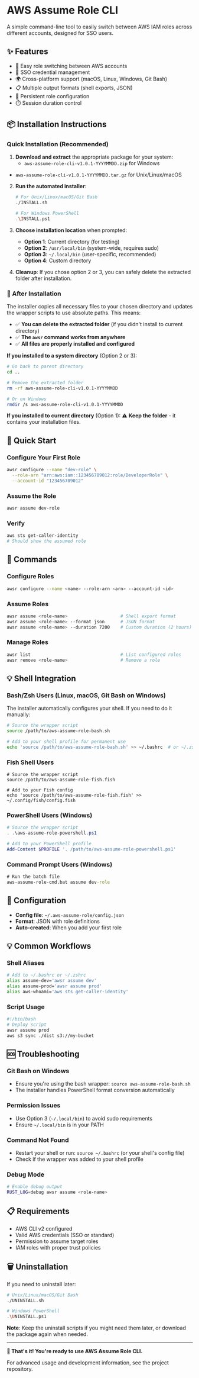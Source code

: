# AWS Assume Role CLI

A simple command-line tool to easily switch between AWS IAM roles across different accounts, designed for SSO users.

## ✨ Features

- 🔄 Easy role switching between AWS accounts
- 🔐 SSO credential management  
- 🌍 Cross-platform support (macOS, Linux, Windows, Git Bash)
- 📋 Multiple output formats (shell exports, JSON)
- 💾 Persistent role configuration
- ⏱️ Session duration control

## 📦 Installation Instructions

### Quick Installation (Recommended)

1. **Download and extract** the appropriate package for your system:
   - `aws-assume-role-cli-v1.0.1-YYYYMMDD.zip` for Windows
- `aws-assume-role-cli-v1.0.1-YYYYMMDD.tar.gz` for Unix/Linux/macOS

2. **Run the automated installer**:
   ```bash
   # For Unix/Linux/macOS/Git Bash
   ./INSTALL.sh
   
   # For Windows PowerShell
   .\INSTALL.ps1
   ```

3. **Choose installation location** when prompted:
   - **Option 1**: Current directory (for testing)
   - **Option 2**: `/usr/local/bin` (system-wide, requires sudo)
   - **Option 3**: `~/.local/bin` (user-specific, recommended)
   - **Option 4**: Custom directory

4. **Cleanup**: If you chose option 2 or 3, you can safely delete the extracted folder after installation.

### 🧹 After Installation

The installer copies all necessary files to your chosen directory and updates the wrapper scripts to use absolute paths. This means:

- ✅ **You can delete the extracted folder** (if you didn't install to current directory)
- ✅ **The `awsr` command works from anywhere**
- ✅ **All files are properly installed and configured**

**If you installed to a system directory** (Option 2 or 3):
```bash
# Go back to parent directory
cd ..

# Remove the extracted folder
rm -rf aws-assume-role-cli-v1.0.1-YYYYMMDD

# Or on Windows
rmdir /s aws-assume-role-cli-v1.0.1-YYYYMMDD
```

**If you installed to current directory** (Option 1):
⚠️ **Keep the folder** - it contains your installation files.

## 🚀 Quick Start

### Configure Your First Role
```bash
awsr configure --name "dev-role" \
  --role-arn "arn:aws:iam::123456789012:role/DeveloperRole" \
  --account-id "123456789012"
```

### Assume the Role
```bash
awsr assume dev-role
```

### Verify
```bash
aws sts get-caller-identity
# Should show the assumed role
```

## 📖 Commands

### Configure Roles
```bash
awsr configure --name <name> --role-arn <arn> --account-id <id>
```

### Assume Roles
```bash
awsr assume <role-name>                    # Shell export format
awsr assume <role-name> --format json      # JSON format
awsr assume <role-name> --duration 7200    # Custom duration (2 hours)
```

### Manage Roles
```bash
awsr list                                  # List configured roles
awsr remove <role-name>                    # Remove a role
```

## 💡 Shell Integration

### Bash/Zsh Users (Linux, macOS, Git Bash on Windows)

The installer automatically configures your shell. If you need to do it manually:

```bash
# Source the wrapper script
source /path/to/aws-assume-role-bash.sh

# Add to your shell profile for permanent use
echo 'source /path/to/aws-assume-role-bash.sh' >> ~/.bashrc  # or ~/.zshrc
```

### Fish Shell Users

```fish
# Source the wrapper script
source /path/to/aws-assume-role-fish.fish

# Add to your Fish config
echo 'source /path/to/aws-assume-role-fish.fish' >> ~/.config/fish/config.fish
```

### PowerShell Users (Windows)

```powershell
# Source the wrapper script
. .\aws-assume-role-powershell.ps1

# Add to your PowerShell profile
Add-Content $PROFILE '. /path/to/aws-assume-role-powershell.ps1'
```

### Command Prompt Users (Windows)

```cmd
# Run the batch file
aws-assume-role-cmd.bat assume dev-role
```

## 🔧 Configuration

- **Config file**: `~/.aws-assume-role/config.json`
- **Format**: JSON with role definitions
- **Auto-created**: When you add your first role

## 💡 Common Workflows

### Shell Aliases
```bash
# Add to ~/.bashrc or ~/.zshrc
alias assume-dev='awsr assume dev'
alias assume-prod='awsr assume prod'
alias aws-whoami='aws sts get-caller-identity'
```

### Script Usage
```bash
#!/bin/bash
# Deploy script
awsr assume prod
aws s3 sync ./dist s3://my-bucket
```

## 🆘 Troubleshooting

### Git Bash on Windows
- Ensure you're using the bash wrapper: `source aws-assume-role-bash.sh`
- The installer handles PowerShell format conversion automatically

### Permission Issues
- Use Option 3 (`~/.local/bin`) to avoid sudo requirements
- Ensure `~/.local/bin` is in your PATH

### Command Not Found
- Restart your shell or run: `source ~/.bashrc` (or your shell's config file)
- Check if the wrapper was added to your shell profile

### Debug Mode
```bash
# Enable debug output
RUST_LOG=debug awsr assume <role-name>
```

## 📋 Requirements

- AWS CLI v2 configured
- Valid AWS credentials (SSO or standard)
- Permission to assume target roles
- IAM roles with proper trust policies

## 🗑️ Uninstallation

If you need to uninstall later:

```bash
# Unix/Linux/macOS/Git Bash
./UNINSTALL.sh

# Windows PowerShell  
.\UNINSTALL.ps1
```

**Note**: Keep the uninstall scripts if you might need them later, or download the package again when needed.

---

**🎉 That's it! You're ready to use AWS Assume Role CLI.**

For advanced usage and development information, see the project repository. 